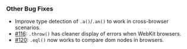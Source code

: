 ### Other Bug Fixes

* Improve type detection of `.a()`/`.an()` to work in cross-browser scenarios.
* [#116](https://github.com/chaijs/chai/issues/116): `.throw()` has cleaner display of errors when WebKit browsers.
* [#120](https://github.com/chaijs/chai/issues/120): `.eql()` now works to compare dom nodes in browsers.
